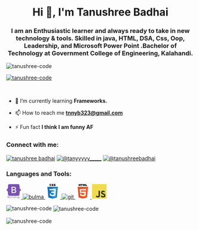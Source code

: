 <h1 align="center">Hi 👋, I'm Tanushree Badhai</h1>
<h3 align="center">I am an Enthusiastic learner and always ready to take in new technology & tools. Skilled in java, HTML, DSA, Css, Oop, Leadership, and Microsoft Power Point .Bachelor of Technology at Government College of Engineering, Kalahandi.</h3>

<p align="left"> <img src="https://komarev.com/ghpvc/?username=tanushree-code&label=Profile%20views&color=0e75b6&style=flat" alt="tanushree-code" /> </p>

<p align="left"> <a href="https://github.com/ryo-ma/github-profile-trophy"><img src="https://github-profile-trophy.vercel.app/?username=tanushree-code" alt="tanushree-code" /></a> </p>

<p align="left"> <a href="https://twitter.com/" target="blank"><img src="https://img.shields.io/twitter/follow/?logo=twitter&style=for-the-badge" alt="" /></a> </p>

- 🌱 I’m currently learning **Frameworks.**

- 📫 How to reach me **tnnyb323@gmail.com**

- ⚡ Fun fact **I think I am funny AF**

<h3 align="left">Connect with me:</h3>
<p align="left">
<a href="https://linkedin.com/in/tanushree badhai" target="blank"><img align="center" src="https://raw.githubusercontent.com/rahuldkjain/github-profile-readme-generator/master/src/images/icons/Social/linked-in-alt.svg" alt="tanushree badhai" height="30" width="40" /></a>
<a href="https://instagram.com/@tanyyyyy_____" target="blank"><img align="center" src="https://raw.githubusercontent.com/rahuldkjain/github-profile-readme-generator/master/src/images/icons/Social/instagram.svg" alt="@tanyyyyy_____" height="30" width="40" /></a>
<a href="https://www.hackerrank.com/@tanushreebadhai" target="blank"><img align="center" src="https://raw.githubusercontent.com/rahuldkjain/github-profile-readme-generator/master/src/images/icons/Social/hackerrank.svg" alt="@tanushreebadhai" height="30" width="40" /></a>
</p>

<h3 align="left">Languages and Tools:</h3>
<p align="left"> <a href="https://getbootstrap.com" target="_blank"> <img src="https://raw.githubusercontent.com/devicons/devicon/master/icons/bootstrap/bootstrap-plain-wordmark.svg" alt="bootstrap" width="40" height="40"/> </a> <a href="https://bulma.io/" target="_blank"> <img src="https://raw.githubusercontent.com/gilbarbara/logos/804dc257b59e144eaca5bc6ffd16949752c6f789/logos/bulma.svg" alt="bulma" width="40" height="40"/> </a> <a href="https://www.w3schools.com/css/" target="_blank"> <img src="https://raw.githubusercontent.com/devicons/devicon/master/icons/css3/css3-original-wordmark.svg" alt="css3" width="40" height="40"/> </a> <a href="https://git-scm.com/" target="_blank"> <img src="https://www.vectorlogo.zone/logos/git-scm/git-scm-icon.svg" alt="git" width="40" height="40"/> </a> <a href="https://www.w3.org/html/" target="_blank"> <img src="https://raw.githubusercontent.com/devicons/devicon/master/icons/html5/html5-original-wordmark.svg" alt="html5" width="40" height="40"/> </a> <a href="https://www.java.com" target="_blank"> </a> <a href="https://developer.mozilla.org/en-US/docs/Web/JavaScript" target="_blank"> <img src="https://raw.githubusercontent.com/devicons/devicon/master/icons/javascript/javascript-original.svg" alt="javascript" width="40" height="40"/> </a> </p>

<p><img align="left" src="https://github-readme-stats.vercel.app/api/top-langs?username=tanushree-code&show_icons=true&locale=en&layout=compact" alt="tanushree-code" /></p>

<p>&nbsp;<img align="center" src="https://github-readme-stats.vercel.app/api?username=tanushree-code&show_icons=true&locale=en" alt="tanushree-code" /></p>

<p><img align="center" src="https://github-readme-streak-stats.herokuapp.com/?user=tanushree-code&" alt="tanushree-code" /></p>

